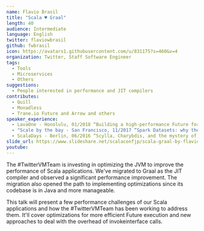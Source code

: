 ```yaml
---
name: Flavio Brasil
title: "Scala ♥ Graal"
length: 40
audience: Intermediate
language: English
twitter: flaviowbrasil
github: fwbrasil
icon: https://avatars1.githubusercontent.com/u/831175?s=460&v=4
organization: Twitter, Staff Software Engineer
tags:
  - Tools
  - Microservices
  - Others
suggestions:
  - People interested in performance and JIT compilers
contributes:
  - Quill
  - Monadless
  - Trane.io Future and Arrow and others
speaker_experience:
  - LavaOne - Honolulu, 01/2018 “Building a high-performance Future for the JVM” <a href='https://youtu.be/grz4uIi0McI'>https://youtu.be/grz4uIi0McI</a>
  - "Scale by the bay - San Francisco, 11/2017 “Spark Datasets: why they aren't great and what could be done” <a href='https://youtu.be/gIq1zRUE4as'>https://youtu.be/gIq1zRUE4as</a>"
  - ScalaDays - Berlin, 06/2016 “Scylla, Charybdis, and the mystery of Quill” <a href='https://youtu.be/nqSYccoSeio'>https://youtu.be/nqSYccoSeio</a>
slide_url: https://www.slideshare.net/scalaconfjp/scala-graal-by-flavio-brasil
youtube: 
---
```

The #TwitterVMTeam is investing in optimizing the JVM to improve the performance of Scala applications. We've migrated to Graal as the JIT compiler and observed a significant performance improvement. The migration also opened the path to implementing optimizations since its codebase is in Java and more manageable.

This talk will present a few performance challenges of our Scala applications and how the #TwitterVMTeam has been working to address them. It'll cover optimizations for more efficient Future execution and new approaches to deal with the overhead of invokeinterface calls.
